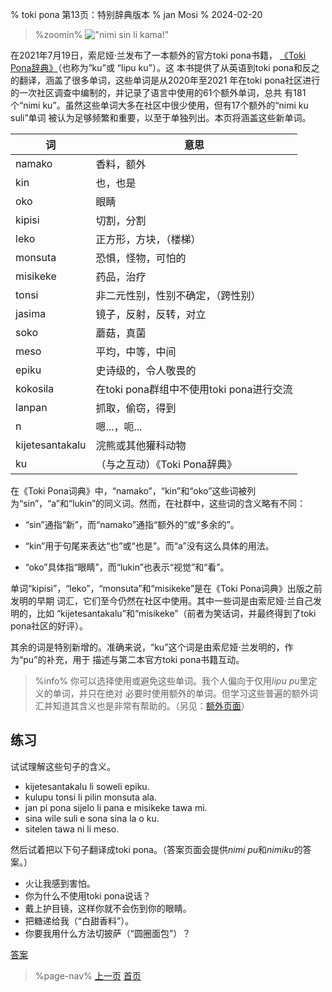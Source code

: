 % toki pona 第13页：特别辞典版本
% jan Mosi
% 2024-02-20

<style>
.zoomin {
	text-align: center;
}
.zoomin img {
	width: 320px;
	image-rendering:crisp-edges;
	image-rendering: pixelated;
};
</style>

> %zoomin%
> !["nimi sin li kama!"](/nimi_sin_li_kama.gif)
>

在2021年7月19日，索尼娅·兰发布了一本额外的官方toki pona书籍，
[《Toki Pona辞典》](https://www.amazon.com/dp/0978292367)（也称为“ku”或
“lipu ku”）。这
本书提供了从英语到toki pona和反之的翻译，涵盖了很多单词，这些单词是从2020年至2021
年在toki pona社区进行的一次社区调查中编制的，并记录了语言中使用的61个额外单词，总共
有181个“nimi ku”。虽然这些单词大多在社区中很少使用，但有17个额外的“nimi ku suli”单词
被认为足够频繁和重要，以至于单独列出。本页将涵盖这些新单词。

| 词              | 意思                                     |
| --------------- | ---------------------------------------- |
| namako          | 香料，额外                               |
| kin             | 也，也是                                 |
| oko             | 眼睛                                     |
| kipisi          | 切割，分割                               |
| leko            | 正方形，方块，（楼梯）                   |
| monsuta         | 恐惧，怪物，可怕的                       |
| misikeke        | 药品，治疗                               |
| tonsi           | 非二元性别，性别不确定，（跨性别）       |
| jasima          | 镜子，反射，反转，对立                   |
| soko            | 蘑菇，真菌                               |
| meso            | 平均，中等，中间                         |
| epiku           | 史诗级的，令人敬畏的                     |
| kokosila        | 在toki pona群组中不使用toki pona进行交流 |
| lanpan          | 抓取，偷窃，得到                         |
| n               | 嗯...，呃...                             |
| kijetesantakalu | 浣熊或其他獾科动物                       |
| ku              | （与之互动）《Toki Pona辞典》            |

在《Toki Pona词典》中，“namako”，“kin”和“oko”这些词被列为“sin”，“a”和“lukin”的同义词。然而，在社群中，这些词的含义略有不同：

* “sin”通指“新”，而“namako”通指“额外的”或“多余的”。

* “kin”用于句尾来表达“也”或“也是”。而“a”没有这么具体的用法。

* “oko”具体指“眼睛”，而“lukin”也表示“视觉”和“看”。

单词“kipisi”，“leko”，“monsuta”和“misikeke”是在《Toki Pona词典》出版之前发明的早期
词汇，它们至今仍然在社区中使用。其中一些词是由索尼娅·兰自己发明的，比如
“kijetesantakalu”和“misikeke”（前者为笑话词，并最终得到了toki pona社区的好评）。

其余的词是特别新增的。准确来说，“ku”这个词是由索尼娅·兰发明的，作为“pu”的补充，用于
描述与第二本官方toki pona书籍互动。

> %info%
> 你可以选择使用或避免这些单词。我个人偏向于仅用*lipu pu*里定义的单词，并只在绝对
> 必要时使用额外的单词。但学习这些普遍的额外词汇并知道其含义也是非常有帮助的。（另见：[额外页面](zh/x1)）

## 练习

试试理解这些句子的含义。

* kijetesantakalu li soweli epiku.
* kulupu tonsi li pilin monsuta ala.
* jan pi pona sijelo li pana e misikeke tawa mi.
* sina wile suli e sona sina la o ku.
* sitelen tawa ni li meso.

然后试着把以下句子翻译成toki pona。（答案页面会提供*nimi pu*和*nimiku*的答案。）

* 火让我感到害怕。
* 你为什么不使用toki pona说话？
* 戴上护目镜，这样你就不会伤到你的眼睛。
* 把糖递给我（“白甜香料”）。
* 你要我用什么方法切披萨（“圆圈面包”）？

[答案](zh/answers#p13)

> %page-nav%
> [上一页](zh/12)
> [首页](zh)
